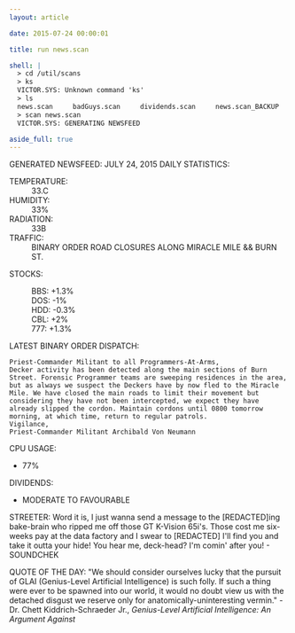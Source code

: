 ```yaml
---
layout: article

date: 2015-07-24 00:00:01

title: run news.scan

shell: |
  > cd /util/scans
  > ks
  VICTOR.SYS: Unknown command 'ks'
  > ls
  news.scan     badGuys.scan     dividends.scan     news.scan_BACKUP
  > scan news.scan
  VICTOR.SYS: GENERATING NEWSFEED

aside_full: true
---
```



GENERATED NEWSFEED: JULY 24, 2015
DAILY STATISTICS:
<dl>
  <dt>TEMPERATURE:</dt>
  <dd>33.C</dd>
  <dt>HUMIDITY:</dt>
  <dd>33%</dd>
  <dt>RADIATION:</dt>
  <dd>33B <RADIATION WARNING: LEVEL 0></dd>
  <dt>TRAFFIC:</dt>
  <dd>BINARY ORDER ROAD CLOSURES ALONG MIRACLE MILE && BURN ST.</dd>
</dl>

STOCKS:
<dl>
  <dd>BBS: +1.3%</dd>
  <dd>DOS: -1%</dd>
  <dd>HDD: -0.3%</dd>
  <dd>CBL: +2%</dd>
  <dd>777: +1.3%</dd>
</dl>

LATEST BINARY ORDER DISPATCH:

    Priest-Commander Militant to all Programmers-At-Arms,
    Decker activity has been detected along the main sections of Burn Street. Forensic Programmer teams are sweeping residences in the area, but as always we suspect the Deckers have by now fled to the Miracle Mile. We have closed the main roads to limit their movement but considering they have not been intercepted, we expect they have already slipped the cordon. Maintain cordons until 0800 tomorrow morning, at which time, return to regular patrols.
    Vigilance,
    Priest-Commander Militant Archibald Von Neumann

CPU USAGE:
  - 77%

DIVIDENDS:
  - MODERATE TO FAVOURABLE

STREETER:
    Word it is, I just wanna send a message to the [REDACTED]ing bake-brain who ripped me off those GT K-Vision 65i's.
  Those cost me six-weeks pay at the data factory and I swear to [REDACTED] I'll find you and take it outta your hide!
  You hear me, deck-head? I'm comin' after you!
    - SOUNDCHEK

QUOTE OF THE DAY:
    "We should consider ourselves lucky that the pursuit of GLAI (Genius-Level Artificial Intelligence) is such folly.
  If such a thing were ever to be spawned into our world, it would no doubt view us with the detached disgust we
  reserve only for anatomically-uninteresting vermin."
    - Dr. Chett Kiddrich-Schraeder Jr., _Genius-Level Artificial Intelligence: An Argument Against_
